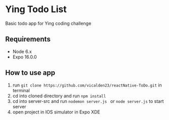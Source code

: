 # Ying Todo List

Basic todo app for Ying coding challenge

## Requirements

- Node 6.x
- Expo 16.0.0

## How to use app

1. run `git clone https://github.com/vicalden23/reactNative-ToDo.git` in terminal
2. cd into cloned directory and run `npm install`
3. cd into server-src and run `nodemon server.js ` or `node server.js` to start server
4. open project in IOS simulator in Expo XDE
